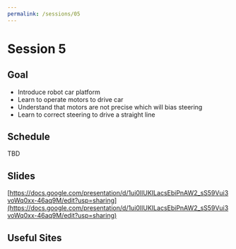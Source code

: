 ```yaml
---
permalink: /sessions/05
---
```

# Session 5

## Goal

- Introduce robot car platform
- Learn to operate motors to drive car 
- Understand that motors are not precise which will bias steering
- Learn to correct steering to drive a straight line

## Schedule

TBD

## Slides

[https://docs.google.com/presentation/d/1ui0lIUKILacsEbiPnAW2_sS59Vui3voWq0xx-46aq9M/edit?usp=sharing](https://docs.google.com/presentation/d/1ui0lIUKILacsEbiPnAW2_sS59Vui3voWq0xx-46aq9M/edit?usp=sharing)

## Useful Sites




